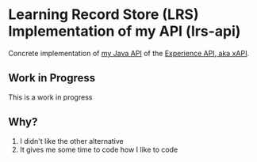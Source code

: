 # Learning Record Store (LRS) Implementation of my API (lrs-api)


Concrete implementation of [my Java API](https://github.com/aakoch/lrs-api) of the [Experience API, aka xAPI](https://github.com/adlnet/xAPI-Spec/blob/master/xAPI-Data.md).

## Work in Progress

This is a work in progress

## Why?
1. I didn't like the other alternative
1. It gives me some time to code how I like to code
